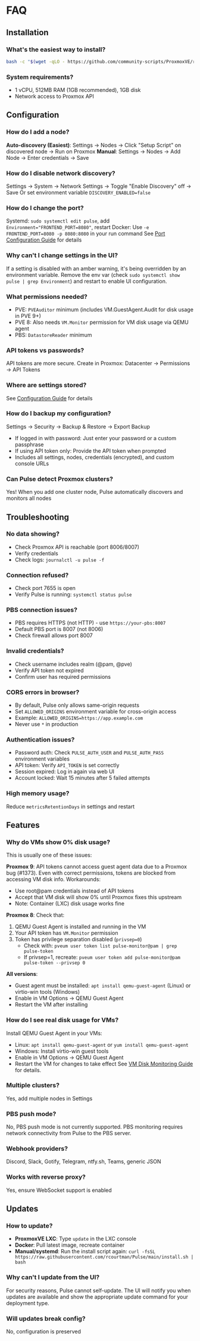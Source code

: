 # FAQ

## Installation

### What's the easiest way to install?
```bash
bash -c "$(wget -qLO - https://github.com/community-scripts/ProxmoxVE/raw/main/ct/pulse.sh)"
```

### System requirements?
- 1 vCPU, 512MB RAM (1GB recommended), 1GB disk
- Network access to Proxmox API

## Configuration

### How do I add a node?
**Auto-discovery (Easiest)**: Settings → Nodes → Click "Setup Script" on discovered node → Run on Proxmox
**Manual**: Settings → Nodes → Add Node → Enter credentials → Save

### How do I disable network discovery?
Settings → System → Network Settings → Toggle "Enable Discovery" off → Save
Or set environment variable `DISCOVERY_ENABLED=false`

### How do I change the port?
Systemd: `sudo systemctl edit pulse`, add `Environment="FRONTEND_PORT=8080"`, restart
Docker: Use `-e FRONTEND_PORT=8080 -p 8080:8080` in your run command
See [Port Configuration Guide](PORT_CONFIGURATION.md) for details

### Why can't I change settings in the UI?
If a setting is disabled with an amber warning, it's being overridden by an environment variable. 
Remove the env var (check `sudo systemctl show pulse | grep Environment`) and restart to enable UI configuration.

### What permissions needed?
- PVE: `PVEAuditor` minimum (includes VM.GuestAgent.Audit for disk usage in PVE 9+)
- PVE 8: Also needs `VM.Monitor` permission for VM disk usage via QEMU agent
- PBS: `DatastoreReader` minimum

### API tokens vs passwords?
API tokens are more secure. Create in Proxmox: Datacenter → Permissions → API Tokens

### Where are settings stored?
See [Configuration Guide](CONFIGURATION.md) for details

### How do I backup my configuration?
Settings → Security → Backup & Restore → Export Backup
- If logged in with password: Just enter your password or a custom passphrase
- If using API token only: Provide the API token when prompted
- Includes all settings, nodes, credentials (encrypted), and custom console URLs

### Can Pulse detect Proxmox clusters?
Yes! When you add one cluster node, Pulse automatically discovers and monitors all nodes

## Troubleshooting

### No data showing?
- Check Proxmox API is reachable (port 8006/8007)
- Verify credentials
- Check logs: `journalctl -u pulse -f`

### Connection refused?
- Check port 7655 is open
- Verify Pulse is running: `systemctl status pulse`

### PBS connection issues?
- PBS requires HTTPS (not HTTP) - use `https://your-pbs:8007`
- Default PBS port is 8007 (not 8006)
- Check firewall allows port 8007

### Invalid credentials?
- Check username includes realm (@pam, @pve)
- Verify API token not expired
- Confirm user has required permissions

### CORS errors in browser?
- By default, Pulse only allows same-origin requests
- Set `ALLOWED_ORIGINS` environment variable for cross-origin access
- Example: `ALLOWED_ORIGINS=https://app.example.com`
- Never use `*` in production

### Authentication issues?
- Password auth: Check `PULSE_AUTH_USER` and `PULSE_AUTH_PASS` environment variables
- API token: Verify `API_TOKEN` is set correctly
- Session expired: Log in again via web UI
- Account locked: Wait 15 minutes after 5 failed attempts

### High memory usage?
Reduce `metricsRetentionDays` in settings and restart

## Features

### Why do VMs show 0% disk usage?
This is usually one of these issues:

**Proxmox 9**: API tokens cannot access guest agent data due to a Proxmox bug (#1373). Even with correct permissions, tokens are blocked from accessing VM disk info. Workarounds:
- Use root@pam credentials instead of API tokens
- Accept that VM disk will show 0% until Proxmox fixes this upstream
- Note: Container (LXC) disk usage works fine

**Proxmox 8**: Check that:
1. QEMU Guest Agent is installed and running in the VM
2. Your API token has `VM.Monitor` permission
3. Token has privilege separation disabled (`privsep=0`)
   - Check with: `pveum user token list pulse-monitor@pam | grep pulse-token`
   - If privsep=1, recreate: `pveum user token add pulse-monitor@pam pulse-token --privsep 0`

**All versions**: 
- Guest agent must be installed: `apt install qemu-guest-agent` (Linux) or virtio-win tools (Windows)
- Enable in VM Options → QEMU Guest Agent
- Restart the VM after installing

### How do I see real disk usage for VMs?
Install QEMU Guest Agent in your VMs:
- Linux: `apt install qemu-guest-agent` or `yum install qemu-guest-agent`
- Windows: Install virtio-win guest tools
- Enable in VM Options → QEMU Guest Agent
- Restart the VM for changes to take effect
See [VM Disk Monitoring Guide](VM_DISK_MONITORING.md) for details.

### Multiple clusters?
Yes, add multiple nodes in Settings

### PBS push mode?
No, PBS push mode is not currently supported. PBS monitoring requires network connectivity from Pulse to the PBS server.

### Webhook providers?
Discord, Slack, Gotify, Telegram, ntfy.sh, Teams, generic JSON

### Works with reverse proxy?
Yes, ensure WebSocket support is enabled

## Updates

### How to update?
- **ProxmoxVE LXC**: Type `update` in the LXC console
- **Docker**: Pull latest image, recreate container  
- **Manual/systemd**: Run the install script again: `curl -fsSL https://raw.githubusercontent.com/rcourtman/Pulse/main/install.sh | bash`

### Why can't I update from the UI?
For security reasons, Pulse cannot self-update. The UI will notify you when updates are available and show the appropriate update command for your deployment type.

### Will updates break config?
No, configuration is preserved